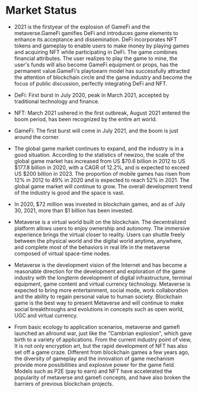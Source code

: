 # Market Status

- 2021 is the firstyear of the explosion of GameFi and the metaverse.GameFi gamifies DeFi and introduces game elements to enhance its acceptance and dissemination. DeFi incorporates NFT tokens and gameplay to enable users to make money by playing games and acquiring NFT while participating in DeFi. The game combines financial attributes. The user realizes to play the game to mine, the user's funds will also become GameFi equipment or props, has the permanent value.GameFi's playtoearn model has successfully attracted the attention of blockchain circle and the game industry and become the focus of public discussion, perfectly integrating DeFi and NFT.

- DeFi: First burst in July 2020, peak in March 2021, accepted by traditional technology and finance.

- NFT: March 2021 ushered in the first outbreak, August 2021 entered the boom period, has been recognized by the entire art world.

- GameFi: The first burst will come in July 2021, and the boom is just around the corner.

- The global game market continues to expand, and the industry is in a good situation. According to the statistics of newzoo, the scale of the global game market has increased from US $70.6 billion in 2012 to US $177.8 billion in 2020, with a CAGR of 12.2%, and is expected to exceed US $200 billion in 2023. The proportion of mobile games has risen from 12% in 2012 to 49% in 2020 and is expected to reach 52% in 2021. The global game market will continue to grow. The overall development trend of the industry is good and the space is vast.

- In 2020, $72 million was invested in blockchain games, and as of July 30, 2021, more than $1 billion has been invested.

- Metaverse is a virtual world built on the blockchain. The decentralized platform allows users to enjoy ownership and autonomy. The immersive experience brings the virtual closer to reality. Users can shuttle freely between the physical world and the digital world anytime, anywhere, and complete most of the behaviors in real life in the metaverse composed of virtual space-time nodes.

- Metaverse is the development vision of the Internet and has become a reasonable direction for the development and exploration of the game industry with the longterm development of digital infrastructure, terminal equipment, game content and virtual currency technology. Metaverse is expected to bring more entertainment, social mode, work collaboration and the ability to regain personal value to human society. Blockchain game is the best way to present Metaverse and will continue to make social breakthroughs and evolutions in concepts such as open world, UGC and virtual currency.

- From basic ecology to application scenarios, metaverse and gamefi launched an allround war, just like the "Cambrian explosion", which gave birth to a variety of applications. From the current industry point of view, It is not only encryption art, but the rapid development of NFT has also set off a game craze. Different from blockchain games a few years ago, the diversity of gameplay and the innovation of game mechanism provide more possibilities and explosive power for the game field. Models such as P2E (pay to earn) and NFT have accelerated the popularity of metaverse and gamefi concepts, and have also broken the barriers of previous blockchain projects.

